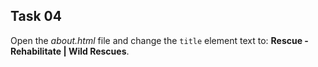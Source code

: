 ## Task 04
Open the *about.html* file and change the `title` element text to:  **Rescue - Rehabilitate | Wild Rescues**. 
